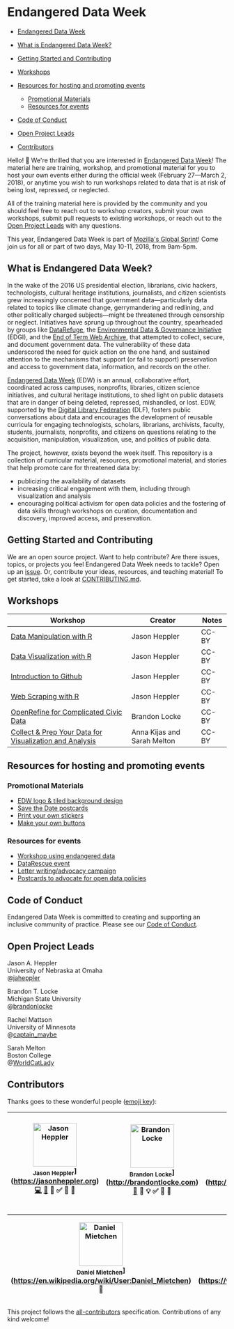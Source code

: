 # Endangered Data Week

<!-- START doctoc generated TOC please keep comment here to allow auto update -->
<!-- DON'T EDIT THIS SECTION, INSTEAD RE-RUN doctoc TO UPDATE -->
- [Endangered Data Week](#endangered-data-week)

- [What is Endangered Data Week?](#what-is-endangered-data-week)
- [Getting Started and Contributing](#getting-started-and-contributing)
- [Workshops](#workshops)
- [Resources for hosting and promoting events](#resources-for-hosting-and-promoting-events)
  - [Promotional Materials](#promotional-materials)
  - [Resources for events](#resources-for-events)
- [Code of Conduct](#code-of-conduct)
- [Open Project Leads](#open-project-leads)
- [Contributors](#contributors)

<!-- END doctoc generated TOC please keep comment here to allow auto update -->

Hello! 👋 We're thrilled that you are interested in [Endangered Data Week](http://endangereddataweek.org)! The material here are training, workshop, and promotional material for you to host your own events either during the official week (February 27—March 2, 2018), or anytime you wish to run workshops related to data that is at risk of being lost, repressed, or neglected.

All of the training material here is provided by the community and you should feel free to reach out to workshop creators, submit your own workshops, submit pull requests to existing workshops, or reach out to the [Open Project Leads](#open-project-leads) with any questions.

This year, Endangered Data Week is part of [Mozilla's Global Sprint](https://mozilla.github.io/global-sprint/)! Come join us for all or part of two days, May 10-11, 2018, from 9am-5pm.

## What is Endangered Data Week?

In the wake of the 2016 US presidential election, librarians, civic hackers, technologists, cultural heritage institutions, journalists, and citizen scientists grew increasingly concerned that government data—particularly data related to topics like climate change, gerrymandering and redlining, and other politically charged subjects—might be threatened through censorship or neglect. Initiatives have sprung up throughout the country, spearheaded by groups like [DataRefuge](https://www.datarefuge.org/), the [Environmental Data & Governance Initiative](https://envirodatagov.org/) (EDGI), and the [End of Term Web Archive](http://eotarchive.cdlib.org/), that attempted to collect, secure, and document government data. The vulnerability of these data underscored the need for quick action on the one hand, and sustained attention to the mechanisms that support (or fail to support) preservation and access to government data, information, and records on the other.

[Endangered Data Week](http://endangereddataweek.org) (EDW) is an annual, collaborative effort, coordinated across campuses, nonprofits, libraries, citizen science initiatives, and cultural heritage institutions, to shed light on public datasets that are in danger of being deleted, repressed, mishandled, or lost. EDW, supported by the [Digital Library Federation](https://www.diglib.org/) (DLF), fosters public conversations about data and encourages the development of reusable curricula for engaging technologists, scholars, librarians, archivists, faculty, students, journalists, nonprofits, and citizens on questions relating to the acquisition, manipulation, visualization, use, and politics of public data.

The project, however, exists beyond the week itself. This repository is a collection of curricular material, resources, promotional material, and stories that help promote care for threatened data by:

*   publicizing the availability of datasets
*   increasing critical engagement with them, including through visualization and analysis
*   encouraging political activism for open data policies and the fostering of data skills through workshops on curation, documentation and discovery, improved access, and preservation.

## Getting Started and Contributing

We are an open source project. Want to help contribute? Are there issues, topics, or projects you feel Endangered Data Week needs to tackle? Open up an [issue](https://github.com/endangereddataweek/resources/issues). Or, contribute your ideas, resources, and teaching material! To get started, take a look at [CONTRIBUTING.md](https://github.com/endangereddataweek/resources/blob/master/CONTRIBUTING.md).

## Workshops

| Workshop | Creator | Notes |
| -------- | ------- | ----- |
| [Data Manipulation with R](https://github.com/endangereddataweek/resources/tree/master/workshop-r-data-manipulation) | Jason Heppler | CC-BY |
| [Data Visualization with R](https://github.com/endangereddataweek/resources/tree/master/workshop-r-data-visualization) | Jason Heppler | CC-BY |
| [Introduction to Github](https://github.com/endangereddataweek/resources/tree/master/workshop-introduction-to-github) | Jason Heppler | CC-BY |
| [Web Scraping with R](https://github.com/endangereddataweek/resources/tree/master/workshop-r-web-scraping) | Jason Heppler | CC-BY |
| [OpenRefine for Complicated Civic Data](https://github.com/endangereddataweek/resources/tree/master/workshop-openrefine-for-complicated-civic-data) | Brandon Locke | CC-BY |
| [Collect & Prep Your Data for Visualization and Analysis](https://github.com/endangereddataweek/resources/tree/master/workshop-data-prep-with-open-refine) | Anna Kijas and Sarah Melton | CC-BY |

## Resources for hosting and promoting events

### Promotional Materials

- [EDW logo & tiled background design](https://github.com/endangereddataweek/resources/tree/master/media/designelements)
- [Save the Date postcards](https://github.com/endangereddataweek/resources/tree/master/media/savethedate2018-postcards)
- [Print your own stickers](https://github.com/endangereddataweek/resources/tree/master/media/logo-stickers)
- [Make your own buttons](https://github.com/endangereddataweek/resources/blob/master/media/public-data-stories-kit/Endangered%20Data%20week%201.5%20in%20buttons%20012418.pdf)

### Resources for events

- [Workshop using endangered data](https://github.com/endangereddataweek/resources/blob/master/endangereddataworkshop.md)
- [DataRescue event](http://www.ppehlab.org/datarescue)
- [Letter writing/advocacy campaign](https://github.com/endangereddataweek/resources/blob/master/advocacy.md)
- [Postcards to advocate for open data policies](https://github.com/endangereddataweek/resources/tree/master/media/advocacy-postcards)

## Code of Conduct

Endangered Data Week is committed to creating and supporting an inclusive community of practice. Please see our [Code of Conduct](https://github.com/endangereddataweek/resources/blob/master/CODE_OF_CONDUCT.md).

## Open Project Leads

Jason A. Heppler  
University of Nebraska at Omaha  
@[jaheppler](http://twitter.com/jaheppler)

Brandon T. Locke  
Michigan State University  
@[brandonlocke](http://twitter.com/brandontlocke)

Rachel Mattson  
University of Minnesota  
@[captain_maybe](http://twitter.com/captain_maybe)

Sarah Melton  
Boston College  
@[WorldCatLady](http://twitter.com/worldcatlady)

## Contributors

Thanks goes to these wonderful people ([emoji key](https://github.com/kentcdodds/all-contributors#emoji-key)):

<!-- Contributors START
Jason_Heppler hepplerj https://jasonheppler.org code doc answers tutorial design prReview
Brandon_Locke brandontlocke http://brandontlocke.com doc answers example tutorial design prReview
Sarah_Melton svmelton http://www.sarahvmelton.com/ doc answers prReview
Rachel_Mattson rachmattson https://rachelmattson.wordpress.com/ doc answers prReview
Bethany_Nowviskie nowviskie http://nowviskie.org/ design eventOrganizing ideas infra review
Wayne_Graham wayne_graham http://github.com/waynegraham design ideas infra review code
Manasvi_Lalwani manasvil http://manasvilalwani.com/ design example
Daniel_Mietchen Daniel-Mietchen https://en.wikipedia.org/wiki/User:Daniel_Mietchen tools
David_Bleckley bleckley https://www.researchgate.net/profile/David_Bleckley tools example
Madison_Sullivan beastlibrarian https://www.linkedin.com/in/madison-sullivan-8baa0666 tools
Joseph_Koivisto 23koivisto https://www.lib.umd.edu/directory/staff/jkoivist tools
B._Shine_Cho shinecho724 https://www.linkedin.com/in/byungwoo-shine-cho-71847522 tools translation
Jamie_Wittenburg jamieviva https://libraries.indiana.edu/jamie-wittenberg tools
Contributors END -->
<!-- Contributors table START -->
| <img src="https://avatars.githubusercontent.com/hepplerj?s=100" width="100" alt="Jason Heppler" /><br /><sub>Jason Heppler</sub>](https://jasonheppler.org)<br />[💻](git@github.com:endangereddataweek/resources/commits?author=hepplerj) [📖](git@github.com:endangereddataweek/resources/commits?author=hepplerj) 💁 ✅ 🎨 👀 | <img src="https://avatars.githubusercontent.com/brandontlocke?s=100" width="100" alt="Brandon Locke" /><br /><sub>Brandon Locke</sub>](http://brandontlocke.com)<br />[📖](git@github.com:endangereddataweek/resources/commits?author=brandontlocke) 💁 💡 ✅ 🎨 👀 | <img src="https://avatars.githubusercontent.com/svmelton?s=100" width="100" alt="Sarah Melton" /><br /><sub>Sarah Melton</sub>](http://www.sarahvmelton.com/)<br />[📖](git@github.com:endangereddataweek/resources/commits?author=svmelton) 💁 👀 | <img src="https://avatars.githubusercontent.com/rachmattson?s=100" width="100" alt="Rachel Mattson" /><br /><sub>Rachel Mattson</sub>](https://rachelmattson.wordpress.com/)<br />[📖](git@github.com:endangereddataweek/resources/commits?author=rachmattson) 💁 👀 | <img src="https://avatars.githubusercontent.com/nowviskie?s=100" width="100" alt="Bethany Nowviskie" /><br /><sub>Bethany Nowviskie</sub>](http://nowviskie.org/)<br />🎨 undefined undefined 🚇 undefined | <img src="https://avatars.githubusercontent.com/wayne_graham?s=100" width="100" alt="Wayne Graham" /><br /><sub>Wayne Graham</sub>](http://github.com/waynegraham)<br />🎨 undefined 🚇 undefined [💻](git@github.com:endangereddataweek/resources/commits?author=wayne_graham) | <img src="https://avatars.githubusercontent.com/manasvil?s=100" width="100" alt="Manasvi Lalwani" /><br /><sub>Manasvi Lalwani</sub>](http://manasvilalwani.com/)<br />🎨 💡 |
| :---: | :---: | :---: | :---: | :---: | :---: | :---: |

| <img src="https://avatars.githubusercontent.com/Daniel-Mietchen?s=100" width="100" alt="Daniel Mietchen" /><br /><sub>Daniel Mietchen</sub>](https://en.wikipedia.org/wiki/User:Daniel_Mietchen)<br />🔧 | <img src="https://avatars.githubusercontent.com/bleckley?s=100" width="100" alt="David Bleckley" /><br /><sub>David Bleckley</sub>](https://www.researchgate.net/profile/David_Bleckley)<br />🔧 💡 | <img src="https://avatars.githubusercontent.com/beastlibrarian?s=100" width="100" alt="Madison Sullivan" /><br /><sub>Madison Sullivan</sub>](https://www.linkedin.com/in/madison-sullivan-8baa0666)<br />🔧 | <img src="https://avatars.githubusercontent.com/23koivisto?s=100" width="100" alt="Joseph Koivisto" /><br /><sub>Joseph Koivisto</sub>](https://www.lib.umd.edu/directory/staff/jkoivist)<br />🔧 | <img src="https://avatars.githubusercontent.com/shinecho724?s=100" width="100" alt="B. Shine Cho" /><br /><sub>B. Shine Cho</sub>](https://www.linkedin.com/in/byungwoo-shine-cho-71847522)<br />🔧 🌍 | <img src="https://avatars.githubusercontent.com/jamieviva?s=100" width="100" alt="Jamie Wittenburg" /><br /><sub>Jamie Wittenburg</sub>](https://libraries.indiana.edu/jamie-wittenberg)<br />🔧 |
| :---: | :---: | :---: | :---: | :---: | :---: |
<!-- Contributors table END -->

This project follows the [all-contributors](https://github.com/kentcdodds/all-contributors) specification. Contributions of any kind welcome!
